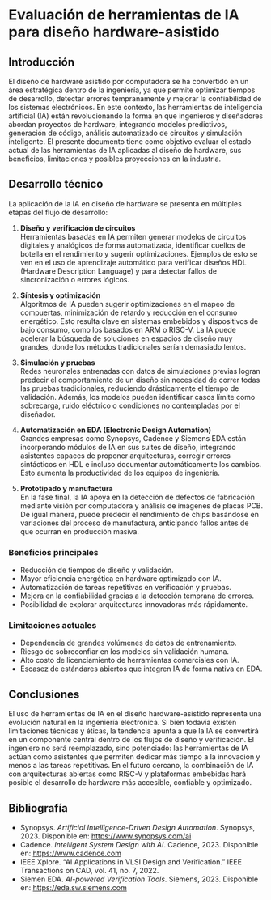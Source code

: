 # Evaluación de herramientas de IA para diseño hardware-asistido

## Introducción
El diseño de hardware asistido por computadora se ha convertido en un área estratégica dentro de la ingeniería, ya que permite optimizar tiempos de desarrollo, detectar errores tempranamente y mejorar la confiabilidad de los sistemas electrónicos. En este contexto, las herramientas de inteligencia artificial (IA) están revolucionando la forma en que ingenieros y diseñadores abordan proyectos de hardware, integrando modelos predictivos, generación de código, análisis automatizado de circuitos y simulación inteligente. El presente documento tiene como objetivo evaluar el estado actual de las herramientas de IA aplicadas al diseño de hardware, sus beneficios, limitaciones y posibles proyecciones en la industria.

## Desarrollo técnico
La aplicación de la IA en diseño de hardware se presenta en múltiples etapas del flujo de desarrollo:

1. **Diseño y verificación de circuitos**  
   Herramientas basadas en IA permiten generar modelos de circuitos digitales y analógicos de forma automatizada, identificar cuellos de botella en el rendimiento y sugerir optimizaciones. Ejemplos de esto se ven en el uso de aprendizaje automático para verificar diseños HDL (Hardware Description Language) y para detectar fallos de sincronización o errores lógicos.

2. **Síntesis y optimización**  
   Algoritmos de IA pueden sugerir optimizaciones en el mapeo de compuertas, minimización de retardo y reducción en el consumo energético. Esto resulta clave en sistemas embebidos y dispositivos de bajo consumo, como los basados en ARM o RISC-V. La IA puede acelerar la búsqueda de soluciones en espacios de diseño muy grandes, donde los métodos tradicionales serían demasiado lentos.

3. **Simulación y pruebas**  
   Redes neuronales entrenadas con datos de simulaciones previas logran predecir el comportamiento de un diseño sin necesidad de correr todas las pruebas tradicionales, reduciendo drásticamente el tiempo de validación. Además, los modelos pueden identificar casos límite como sobrecarga, ruido eléctrico o condiciones no contempladas por el diseñador.

4. **Automatización en EDA (Electronic Design Automation)**  
   Grandes empresas como Synopsys, Cadence y Siemens EDA están incorporando módulos de IA en sus suites de diseño, integrando asistentes capaces de proponer arquitecturas, corregir errores sintácticos en HDL e incluso documentar automáticamente los cambios. Esto aumenta la productividad de los equipos de ingeniería.

5. **Prototipado y manufactura**  
   En la fase final, la IA apoya en la detección de defectos de fabricación mediante visión por computadora y análisis de imágenes de placas PCB. De igual manera, puede predecir el rendimiento de chips basándose en variaciones del proceso de manufactura, anticipando fallos antes de que ocurran en producción masiva.

### Beneficios principales
- Reducción de tiempos de diseño y validación.  
- Mayor eficiencia energética en hardware optimizado con IA.  
- Automatización de tareas repetitivas en verificación y pruebas.  
- Mejora en la confiabilidad gracias a la detección temprana de errores.  
- Posibilidad de explorar arquitecturas innovadoras más rápidamente.

### Limitaciones actuales
- Dependencia de grandes volúmenes de datos de entrenamiento.  
- Riesgo de sobreconfiar en los modelos sin validación humana.  
- Alto costo de licenciamiento de herramientas comerciales con IA.  
- Escasez de estándares abiertos que integren IA de forma nativa en EDA.  

## Conclusiones
El uso de herramientas de IA en el diseño hardware-asistido representa una evolución natural en la ingeniería electrónica. Si bien todavía existen limitaciones técnicas y éticas, la tendencia apunta a que la IA se convertirá en un componente central dentro de los flujos de diseño y verificación. El ingeniero no será reemplazado, sino potenciado: las herramientas de IA actúan como asistentes que permiten dedicar más tiempo a la innovación y menos a las tareas repetitivas. En el futuro cercano, la combinación de IA con arquitecturas abiertas como RISC-V y plataformas embebidas hará posible el desarrollo de hardware más accesible, confiable y optimizado.

## Bibliografía
- Synopsys. *Artificial Intelligence-Driven Design Automation*. Synopsys, 2023. Disponible en: https://www.synopsys.com/ai  
- Cadence. *Intelligent System Design with AI*. Cadence, 2023. Disponible en: https://www.cadence.com  
- IEEE Xplore. “AI Applications in VLSI Design and Verification.” IEEE Transactions on CAD, vol. 41, no. 7, 2022.  
- Siemen EDA. *AI-powered Verification Tools*. Siemens, 2023. Disponible en: https://eda.sw.siemens.com  
